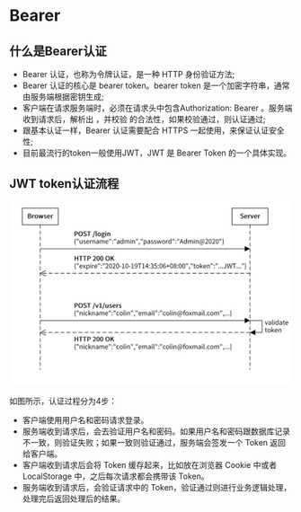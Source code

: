 # Bearer
## 什么是Bearer认证
- Bearer 认证，也称为令牌认证，是一种 HTTP 身份验证方法;
- Bearer 认证的核心是 bearer token。bearer token 是一个加密字符串，通常由服务端根据密钥生成;
- 客户端在请求服务端时，必须在请求头中包含Authorization: Bearer <token>。服务端收到请求后，解析出 <token> ，并校验 <token> 的合法性，如果校验通过，则认证通过;
- 跟基本认证一样，Bearer 认证需要配合 HTTPS 一起使用，来保证认证安全性;
- 目前最流行的token一般使用JWT，JWT 是 Bearer Token 的一个具体实现。

## JWT token认证流程
<img src="./Bearer JWT token auth flow.PNG"/>

如图所示，认证过程分为4步：
- 客户端使用用户名和密码请求登录。
- 服务端收到请求后，会去验证用户名和密码。如果用户名和密码跟数据库记录不一致，则验证失败；如果一致则验证通过，服务端会签发一个 Token 返回给客户端。
- 客户端收到请求后会将 Token 缓存起来，比如放在浏览器 Cookie 中或者 LocalStorage 中，之后每次请求都会携带该 Token。
- 服务端收到请求后，会验证请求中的 Token，验证通过则进行业务逻辑处理，处理完后返回处理后的结果。